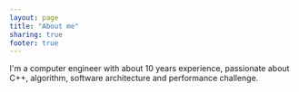 ```yaml
---
layout: page
title: "About me"
sharing: true
footer: true
---
```


I'm a computer engineer with about 10 years experience, passionate about C++, algorithm,
software architecture and performance challenge.
